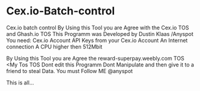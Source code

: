 # Cex.io-Batch-control
Cex.io batch control
By Using this Tool you are Agree with the Cex.io TOS and Ghash.io TOS
This Programm was Developed by Dustin Klaas /Anyspot
You need:
Cex.io Account
API Keys from your Cex.io Account
An Internet connection
A CPU higher then 512Mbit


By Using this Tool you are Agree the reward-superpay.weebly.com TOS <My Tos
TOS
Dont edit this Programm 
Dont Manipulate and then give it to a friend to steal Data.
You must Follow ME @anyspot 

This is all...

